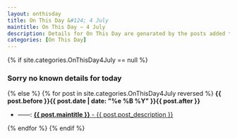 ```yaml
---
layout: onthisday
title: On This Day &#124; 4 July
maintitle: On This Day — 4 July
description: Details for On This Day are genarated by the posts added to the website so the content is subject to changes/updates over time.
categories: [On This Day]
---
```


{% if site.categories.OnThisDay4July == null %}
<h3>Sorry no known details for today</h3>
{% else %}
{% for post in site.categories.OnThisDay4July reversed %}
<strong>{{ post.before }}{{ post.date | date: "%e %B %Y" }}{{ post.after }}</strong>
<ul>
<li> ——: <a class="{{ post.class }}" href="{{ post.url }}"><strong>{{ post.maintitle }}</strong> - {{ post.post_description }}</a></li>
</ul>
{% endfor %}
{% endif %}
